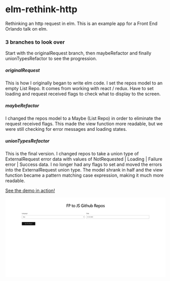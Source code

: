 # elm-rethink-http

Rethinking an http request in elm. This is an example app for a Front End Orlando talk on elm.

### 3 branches to look over

Start with the originalRequest branch, then maybeRefactor and finally unionTypesRefactor to see the progression.

##### originalRequest

This is how I originally began to write elm code. I set the repos model to an empty List Repo. It comes from working with react / redux. Have to set loading and request received flags to check what to display to the screen.

##### maybeRefactor

I changed the repos model to a Maybe (List Repo) in order to eliminate the request received flags. This made the view function more readable, but we were still checking for error messages and loading states.

##### unionTypesRefactor

This is the final version. I changed repos to take a union type of ExternalRequest error data with values of NotRequested | Loading | Failure error | Success data. I no longer had any flags to set and moved the errors into the ExternalRequest union type. The model shrank in half and the view function became a pattern matching case expression, making it much more readable.

[See the demo in action!](https://robbethencourt.github.io/elm-rethink-http/build/index.html)

![screen shot of demo](public/demo-screen.jpg)
